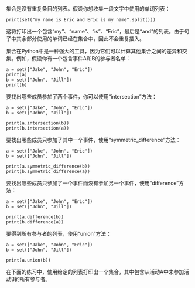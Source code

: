 集合是没有重复条目的列表。假设你想收集一段文字中使用的单词列表：

    print(set("my name is Eric and Eric is my name".split()))

这将打印出一个包含“my”、“name”、“is”、“Eric”，最后是“and”的列表。由于句子中其余部分使用的单词已经在集合中，因此不会重复插入。

集合在Python中是一种强大的工具，因为它们可以计算其他集合之间的差异和交集。例如，假设你有一个包含事件A和B的参与者名单：

    a = set(["Jake", "John", "Eric"])
    print(a)
    b = set(["John", "Jill"])
    print(b)

要找出哪些成员参加了两个事件，你可以使用“intersection”方法：

    a = set(["Jake", "John", "Eric"])
    b = set(["John", "Jill"])
    
    print(a.intersection(b))
    print(b.intersection(a))

要找出哪些成员只参加了其中一个事件，使用“symmetric_difference”方法：

    a = set(["Jake", "John", "Eric"])
    b = set(["John", "Jill"])
    
    print(a.symmetric_difference(b))
    print(b.symmetric_difference(a))

要找出哪些成员只参加了一个事件而没有参加另一个事件，使用“difference”方法：

    a = set(["Jake", "John", "Eric"])
    b = set(["John", "Jill"])
    
    print(a.difference(b))
    print(b.difference(a))

要得到所有参与者的列表，使用“union”方法：

    a = set(["Jake", "John", "Eric"])
    b = set(["John", "Jill"])
    
    print(a.union(b))

在下面的练习中，使用给定的列表打印出一个集合，其中包含从活动A中未参加活动B的所有参与者。